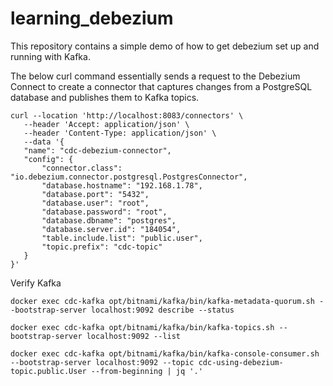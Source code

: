 # learning_debezium

This repository contains a simple demo of how to get debezium set up and running with Kafka.

The below curl command essentially sends a request to the Debezium Connect to create a connector that captures changes from a PostgreSQL database and publishes them to Kafka topics.

```
curl --location 'http://localhost:8083/connectors' \
   --header 'Accept: application/json' \
   --header 'Content-Type: application/json' \
   --data '{
   "name": "cdc-debezium-connector",
   "config": {
       "connector.class": "io.debezium.connector.postgresql.PostgresConnector",
       "database.hostname": "192.168.1.78",
       "database.port": "5432",
       "database.user": "root",
       "database.password": "root",
       "database.dbname": "postgres",
       "database.server.id": "184054",
       "table.include.list": "public.user",
       "topic.prefix": "cdc-topic"
   }
}'
```

Verify Kafka

```
docker exec cdc-kafka opt/bitnami/kafka/bin/kafka-metadata-quorum.sh --bootstrap-server localhost:9092 describe --status

docker exec cdc-kafka opt/bitnami/kafka/bin/kafka-topics.sh --bootstrap-server localhost:9092 --list

docker exec cdc-kafka opt/bitnami/kafka/bin/kafka-console-consumer.sh --bootstrap-server localhost:9092 --topic cdc-using-debezium-topic.public.User --from-beginning | jq '.'

```